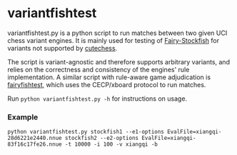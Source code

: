 # variantfishtest

variantfishtest.py is a python script to run matches between two given UCI chess variant engines. It is mainly used for testing of [Fairy-Stockfish](https://github.com/ianfab/Fairy-Stockfish) for variants not supported by [cutechess](https://github.com/cutechess/cutechess).

The script is variant-agnostic and therefore supports arbitrary variants, and relies on the correctness and consistency of the engines' rule implementation. A similar script with rule-aware game adjudication is [fairyfishtest](https://github.com/ianfab/fairyfishtest), which uses the CECP/xboard protocol to run matches.

Run `python variantfishtest.py -h` for instructions on usage.

### Example
```
python variantfishtest.py stockfish1 --e1-options EvalFile=xiangqi-28d6221e2440.nnue stockfish2 --e2-options EvalFile=xiangqi-83f16c17fe26.nnue -t 10000 -i 100 -v xiangqi -b
```
